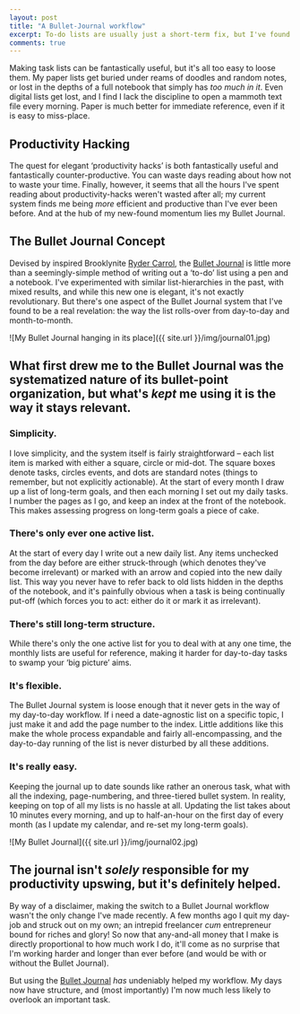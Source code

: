 ```yaml
---
layout: post
title: "A Bullet-Journal workflow"
excerpt: To-do lists are usually just a short-term fix, but I've found a system that stays relevant.
comments: true
---
```


Making task lists can be fantastically useful, but it's all too easy to loose them. My paper lists get buried under reams of doodles and random notes, or lost in the depths of a full notebook that simply has *too much in it*. Even digital lists get lost, and I find I lack the discipline to open a mammoth text file every morning. Paper is much better for immediate reference, even if it is easy to miss-place.

## Productivity Hacking
The quest for elegant ‘productivity hacks’ is both fantastically useful and fantastically counter-productive. You can waste days reading about how not to waste your time. Finally, however, it seems that all the hours I've spent reading about productivity-hacks weren't wasted after all; my current system finds me being *more* efficient and productive than I've ever been before. And at the hub of my new-found momentum lies my Bullet Journal.

## The Bullet Journal Concept
Devised by inspired Brooklynite [Ryder Carrol](http://www.rydercarroll.com/), the [Bullet Journal](http://www.bulletjournal.com/) is little more than a seemingly-simple method of writing out a ‘to-do’ list using a pen and a notebook. I've experimented with similar list-hierarchies in the past, with mixed results, and while this new one is elegant, it's not exactly revolutionary. But there's one aspect of the Bullet Journal system that I've found to be a real revelation: the way the list rolls-over from day-to-day and month-to-month.

![My Bullet Journal hanging in its place]({{ site.url }}/img/journal01.jpg)

## What first drew me to the Bullet Journal was the systematized nature of its bullet-point organization, but what's *kept* me using it is the way it stays relevant.

### Simplicity.
I love simplicity, and the system itself is fairly straightforward – each list item is marked with either a square, circle or mid-dot. The square boxes denote tasks, circles events, and dots are standard notes (things to remember, but not explicitly actionable). At the start of every month I draw up a list of long-term goals, and then each morning I set out my daily tasks. I number the pages as I go, and keep an index at the front of the notebook. This makes assessing progress on long-term goals a piece of cake.

### There's only ever one active list.
At the start of every day I write out a new daily list. Any items unchecked from the day before are either struck-through (which denotes they've become irrelevant) or marked with an arrow and copied into the new daily list. This way you never have to refer back to old lists hidden in the depths of the notebook, and it's painfully obvious when a task is being continually put-off (which forces you to act: either do it or mark it as irrelevant).

### There's still long-term structure.
While there's only the one active list for you to deal with at any one time, the monthly lists are useful for reference, making it harder for day-to-day tasks to swamp your ‘big picture’ aims.

### It's flexible.
The Bullet Journal system is loose enough that it never gets in the way of my day-to-day workflow. If i need a date-agnostic list on a specific topic, I just make it and add the page number to the index. Little additions like this make the whole process expandable and fairly all-encompassing, and the day-to-day running of the list is never disturbed by all these additions.

### It's really easy.
Keeping the journal up to date sounds like rather an onerous task, what with all the indexing, page-numbering, and three-tiered bullet system. In reality, keeping on top of all my lists is no hassle at all. Updating the list takes about 10 minutes every morning, and up to half-an-hour on the first day of every month (as I update my calendar, and re-set my long-term goals).

![My Bullet Journal]({{ site.url }}/img/journal02.jpg)

## The journal isn't *solely* responsible for my productivity upswing, but it's definitely helped.
By way of a disclaimer, making the switch to a Bullet Journal workflow wasn't the only change I've made recently. A few months ago I quit my day-job and struck out on my own; an intrepid freelancer *cum* entrepreneur bound for riches and glory! So now that any-and-all money that I make is directly proportional to how much work I do, it'll come as no surprise that I'm working harder and longer than ever before (and would be with or without the Bullet Journal).

But using the [Bullet Journal](http://www.bulletjournal.com/) *has* undeniably helped my workflow. My days now have structure, and (most importantly) I'm now much less likely to overlook an important task.
